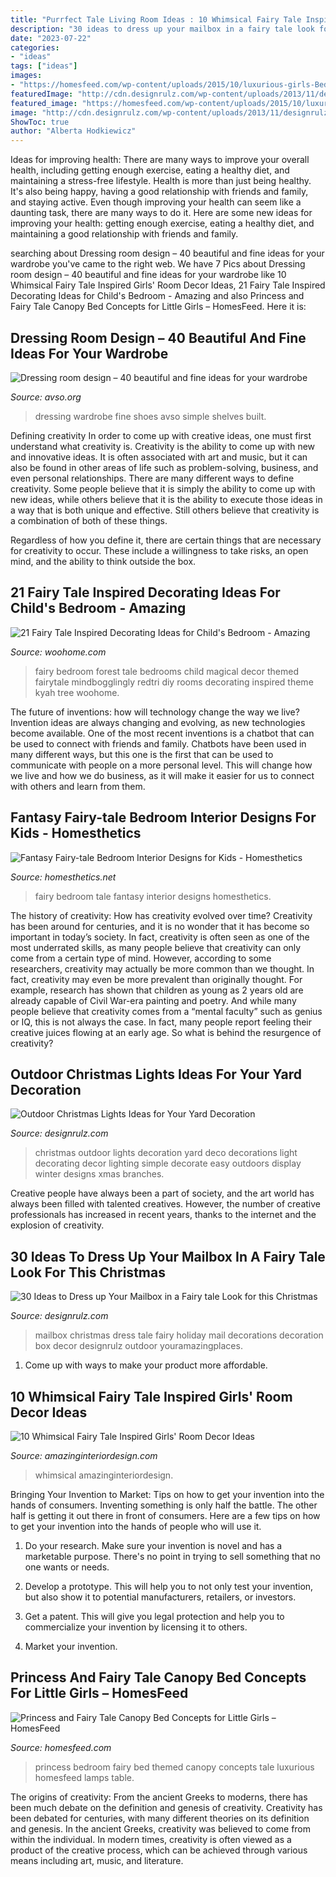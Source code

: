 ```yaml
---
title: "Purrfect Tale Living Room Ideas : 10 Whimsical Fairy Tale Inspired Girls&#039; Room Decor Ideas"
description: "30 ideas to dress up your mailbox in a fairy tale look for this christmas"
date: "2023-07-22"
categories:
- "ideas"
tags: ["ideas"]
images:
- "https://homesfeed.com/wp-content/uploads/2015/10/luxurious-girls-Bedroom-with-princess-themed-bedroom-and-pink-wall-color-and-wall-lamps-and-table-lamps-on-the-white-dresser-also-dolls-on-the-white-table-also-wooden-floor.jpeg"
featuredImage: "http://cdn.designrulz.com/wp-content/uploads/2013/11/designrulz-deco-christmas-2.jpg"
featured_image: "https://homesfeed.com/wp-content/uploads/2015/10/luxurious-girls-Bedroom-with-princess-themed-bedroom-and-pink-wall-color-and-wall-lamps-and-table-lamps-on-the-white-dresser-also-dolls-on-the-white-table-also-wooden-floor.jpeg"
image: "http://cdn.designrulz.com/wp-content/uploads/2013/11/designrulz-deco-christmas-2.jpg"
ShowToc: true
author: "Alberta Hodkiewicz"
---
```



Ideas for improving health: There are many ways to improve your overall health, including getting enough exercise, eating a healthy diet, and maintaining a stress-free lifestyle.
Health is more than just being healthy. It's also being happy, having a good relationship with friends and family, and staying active. Even though improving your health can seem like a daunting task, there are many ways to do it. Here are some new ideas for improving your health: getting enough exercise, eating a healthy diet, and maintaining a good relationship with friends and family.

	

		
searching about Dressing room design – 40 beautiful and fine ideas for your wardrobe you've came to the right web. We have 7 Pics about Dressing room design – 40 beautiful and fine ideas for your wardrobe like 10 Whimsical Fairy Tale Inspired Girls&#039; Room Decor Ideas, 21 Fairy Tale Inspired Decorating Ideas for Child&#039;s Bedroom - Amazing and also Princess and Fairy Tale Canopy Bed Concepts for Little Girls – HomesFeed. Here it is:
		
    
## Dressing Room Design – 40 Beautiful And Fine Ideas For Your Wardrobe

<img loading=lazy src="http://www.avso.org/wp-content/uploads/files/7/8/2/dressing-room-design-40-beautiful-and-fine-ideas-for-your-wardrobe-10-782.jpg" onerror="this.onerror=null;this.src='https://tse4.mm.bing.net/th?id=OIP.ezzoZUhVBJPS6IzsRxiKKwHaLA&amp;pid=15.1';" alt="Dressing room design – 40 beautiful and fine ideas for your wardrobe">

_Source: avso.org_

>dressing wardrobe fine shoes avso simple shelves built. 

	

Defining creativity
In order to come up with creative ideas, one must first understand what creativity is. Creativity is the ability to come up with new and innovative ideas. It is often associated with art and music, but it can also be found in other areas of life such as problem-solving, business, and even personal relationships.
There are many different ways to define creativity. Some people believe that it is simply the ability to come up with new ideas, while others believe that it is the ability to execute those ideas in a way that is both unique and effective. Still others believe that creativity is a combination of both of these things.

Regardless of how you define it, there are certain things that are necessary for creativity to occur. These include a willingness to take risks, an open mind, and the ability to think outside the box.

    
## 21 Fairy Tale Inspired Decorating Ideas For Child&#039;s Bedroom - Amazing

<img loading=lazy src="http://www.woohome.com/wp-content/uploads/2015/06/Fairy-Tale-Child-Bedroom-WooHome-10.jpg" onerror="this.onerror=null;this.src='https://tse4.mm.bing.net/th?id=OIP.LaaFOH7R3t8dIOfYu2fnwwHaJ7&amp;pid=15.1';" alt="21 Fairy Tale Inspired Decorating Ideas for Child&#039;s Bedroom - Amazing">

_Source: woohome.com_

>fairy bedroom forest tale bedrooms child magical decor themed fairytale mindbogglingly redtri diy rooms decorating inspired theme kyah tree woohome. 

	

The future of inventions: how will technology change the way we live?
Invention ideas are always changing and evolving, as new technologies become available. One of the most recent inventions is a chatbot that can be used to connect with friends and family. Chatbots have been used in many different ways, but this one is the first that can be used to communicate with people on a more personal level. This will change how we live and how we do business, as it will make it easier for us to connect with others and learn from them.

    
## Fantasy Fairy-tale Bedroom Interior Designs For Kids - Homesthetics

<img loading=lazy src="http://cdn.homesthetics.net/wp-content/uploads/2013/11/Fantasy-Fairy-tale-Bedroom-Interior-Designs-for-Kids-for-any-dream-home-bedroom-6.jpg" onerror="this.onerror=null;this.src='https://tse1.mm.bing.net/th?id=OIP.I67t8-DQnRp6LZP8Lsna-wHaLD&amp;pid=15.1';" alt="Fantasy Fairy-tale Bedroom Interior Designs for Kids - Homesthetics">

_Source: homesthetics.net_

>fairy bedroom tale fantasy interior designs homesthetics. 

	

The history of creativity: How has creativity evolved over time?
Creativity has been around for centuries, and it is no wonder that it has become so important in today’s society. In fact, creativity is often seen as one of the most underrated skills, as many people believe that creativity can only come from a certain type of mind. However, according to some researchers, creativity may actually be more common than we thought. In fact, creativity may even be more prevalent than originally thought. For example, research has shown that children as young as 2 years old are already capable of Civil War-era painting and poetry. And while many people believe that creativity comes from a “mental faculty” such as genius or IQ, this is not always the case. In fact, many people report feeling their creative juices flowing at an early age. So what is behind the resurgence of creativity?

    
## Outdoor Christmas Lights Ideas For Your Yard Decoration

<img loading=lazy src="http://cdn.designrulz.com/wp-content/uploads/2013/11/designrulz-deco-christmas-2.jpg" onerror="this.onerror=null;this.src='https://tse1.mm.bing.net/th?id=OIP.8AufbLgxyBbtVUs8PEe1EQHaHa&amp;pid=15.1';" alt="Outdoor Christmas Lights Ideas for Your Yard Decoration">

_Source: designrulz.com_

>christmas outdoor lights decoration yard deco decorations light decorating decor lighting simple decorate easy outdoors display winter designs xmas branches. 

	

Creative people have always been a part of society, and the art world has always been filled with talented creatives. However, the number of creative professionals has increased in recent years, thanks to the internet and the explosion of creativity.

    
## 30 Ideas To Dress Up Your Mailbox In A Fairy Tale Look For This Christmas

<img loading=lazy src="http://cdn.designrulz.com/wp-content/uploads/2012/12/Holiday-Mailbox-CHRISTMAS-020.jpg" onerror="this.onerror=null;this.src='https://tse1.mm.bing.net/th?id=OIP.XNq6imBMFyXB9Oh2nQJISgHaLH&amp;pid=15.1';" alt="30 Ideas to Dress up Your Mailbox in a Fairy tale Look for this Christmas">

_Source: designrulz.com_

>mailbox christmas dress tale fairy holiday mail decorations decoration box decor designrulz outdoor youramazingplaces. 

	

1. Come up with ways to make your product more affordable.

    
## 10 Whimsical Fairy Tale Inspired Girls&#039; Room Decor Ideas

<img loading=lazy src="https://www.amazinginteriordesign.com/wp-content/uploads/2014/11/fi61.jpg" onerror="this.onerror=null;this.src='https://tse1.mm.bing.net/th?id=OIP.MfRVsYpo1HL8B3Uwvb2I8QHaGY&amp;pid=15.1';" alt="10 Whimsical Fairy Tale Inspired Girls&#039; Room Decor Ideas">

_Source: amazinginteriordesign.com_

>whimsical amazinginteriordesign. 

	

Bringing Your Invention to Market: Tips on how to get your invention into the hands of consumers.
Inventing something is only half the battle. The other half is getting it out there in front of consumers. Here are a few tips on how to get your invention into the hands of people who will use it.
1. Do your research. Make sure your invention is novel and has a marketable purpose. There's no point in trying to sell something that no one wants or needs.

2. Develop a prototype. This will help you to not only test your invention, but also show it to potential manufacturers, retailers, or investors.

3. Get a patent. This will give you legal protection and help you to commercialize your invention by licensing it to others.

4. Market your invention.

    
## Princess And Fairy Tale Canopy Bed Concepts For Little Girls – HomesFeed

<img loading=lazy src="https://homesfeed.com/wp-content/uploads/2015/10/luxurious-girls-Bedroom-with-princess-themed-bedroom-and-pink-wall-color-and-wall-lamps-and-table-lamps-on-the-white-dresser-also-dolls-on-the-white-table-also-wooden-floor.jpeg" onerror="this.onerror=null;this.src='https://tse4.mm.bing.net/th?id=OIP.Ph7aS6ROYz9ZY4s9OalCiwHaE8&amp;pid=15.1';" alt="Princess and Fairy Tale Canopy Bed Concepts for Little Girls – HomesFeed">

_Source: homesfeed.com_

>princess bedroom fairy bed themed canopy concepts tale luxurious homesfeed lamps table. 

	

The origins of creativity: From the ancient Greeks to moderns, there has been much debate on the definition and genesis of creativity.
Creativity has been debated for centuries, with many different theories on its definition and genesis. In the ancient Greeks, creativity was believed to come from within the individual. In modern times, creativity is often viewed as a product of the creative process, which can be achieved through various means including art, music, and literature.

